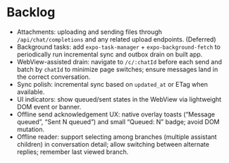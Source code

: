 # Backlog

- Attachments: uploading and sending files through `/api/chat/completions` and any related upload endpoints. (Deferred)
- Background tasks: add `expo-task-manager` + `expo-background-fetch` to periodically run incremental sync and outbox drain on built app.
- WebView-assisted drain: navigate to `/c/:chatId` before each send and batch by `chatId` to minimize page switches; ensure messages land in the correct conversation.
- Sync polish: incremental sync based on `updated_at` or ETag when available.
- UI indicators: show queued/sent states in the WebView via lightweight DOM event or banner.
- Offline send acknowledgement UX: native overlay toasts (“Message queued”, “Sent N queued”) and small “Queued: N” badge; avoid DOM mutation.
- Offline reader: support selecting among branches (multiple assistant children) in conversation detail; allow switching between alternate replies; remember last viewed branch.

